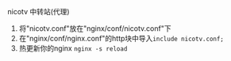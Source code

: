 nicotv 中转站(代理)

1. 将"nicotv.conf"放在"nginx/conf/nicotv.conf"下
2. 在"nginx/conf/nginx.conf"的http块中导入`include nicotv.conf;`
3. 热更新你的nginx `nginx -s reload`